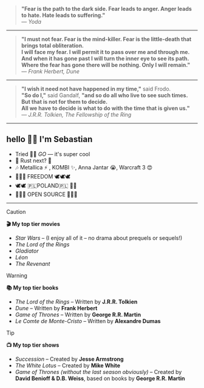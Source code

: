 > **"Fear is the path to the dark side. Fear leads to anger. Anger leads to hate. Hate leads to suffering."**  
> — *Yoda*

---

> **"I must not fear. Fear is the mind-killer. Fear is the little-death that brings total obliteration.  
> I will face my fear. I will permit it to pass over me and through me.  
> And when it has gone past I will turn the inner eye to see its path.  
> Where the fear has gone there will be nothing. Only I will remain."**  
> — *Frank Herbert, Dune*

---

> **"I wish it need not have happened in my time,"** said Frodo.  
> **"So do I,"** said Gandalf, **"and so do all who live to see such times.  
> But that is not for them to decide.  
> All we have to decide is what to do with the time that is given us."**  
> — *J.R.R. Tolkien, The Fellowship of the Ring*

---

## hello 🙋‍♂️ I'm Sebastian

 - Tried 🏃‍♀️ *GO* — it's super cool
 - 🦀 Rust next? 🤔
 - 🎶 Metallica ⚡ , KOMBI ✨, Anna Jantar 😭, Warcraft 3 😍
 -  🦅🦅🦅 FREEDOM 🕊🕊🕊
 - 🕊🕊 🇵🇱POLAND🇵🇱  🦅🦅
 - 🤘🤘🤘 OPEN SOURCE 🤘🤘🤘

---

> [!CAUTION]
> **🎬 My top tier movies**
>
> + *Star Wars* – (I enjoy all of it – no drama about prequels or sequels!)
> + *The Lord of the Rings* 
> + *Gladiator* 
> + *Léon*
> + *The Revenant* 

> [!WARNING]
> **📚 My top tier books**
>
> + *The Lord of the Rings* – Written by **J.R.R. Tolkien**
> + *Dune* – Written by **Frank Herbert**
> + *Game of Thrones* – Written by **George R.R. Martin**
> + *Le Comte de Monte-Cristo* – Written by **Alexandre Dumas**

> [!TIP]
> **📺 My top tier shows**
> 
> + *Succession* – Created by **Jesse Armstrong**
> + *The White Lotus* – Created by **Mike White**
> + *Game of Thrones (without the last season obviously)* – Created by **David Benioff & D.B. Weiss**, based on books by **George R.R. Martin**


